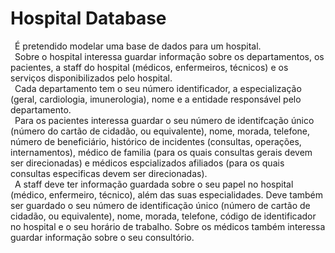 # Hospital Database
&ensp;É pretendido modelar uma base de dados para um hospital.  
&ensp;Sobre o hospital interessa guardar informação sobre os departamentos, os pacientes, a staff do hospital (médicos, enfermeiros, técnicos) e os serviços disponibilizados pelo hospital.  
&ensp;Cada departamento tem o seu número identificador, a especialização (geral, cardiologia, imunerologia), nome e a entidade responsável pelo departamento.  
&ensp;Para os pacientes interessa guardar o seu número de identifcação único (número do cartão de cidadão, ou equivalente), nome, morada, telefone, número de beneficiário, histórico de incidentes (consultas, operações, internamentos), médico de familia (para os quais consultas gerais devem ser direcionadas) e médicos espcializados afiliados (para os quais consultas especificas devem ser direcionadas).   
&ensp;A staff deve ter informação guardada sobre o seu papel no hospital (médico, enfermeiro, técnico), além das suas especialidades. Deve também ser guardado o seu número de identificação único (número de cartão de cidadão, ou equivalente), nome, morada, telefone, código de identificador no hospital e o seu horário de trabalho. Sobre os médicos também interessa guardar informação sobre o seu consultório.
